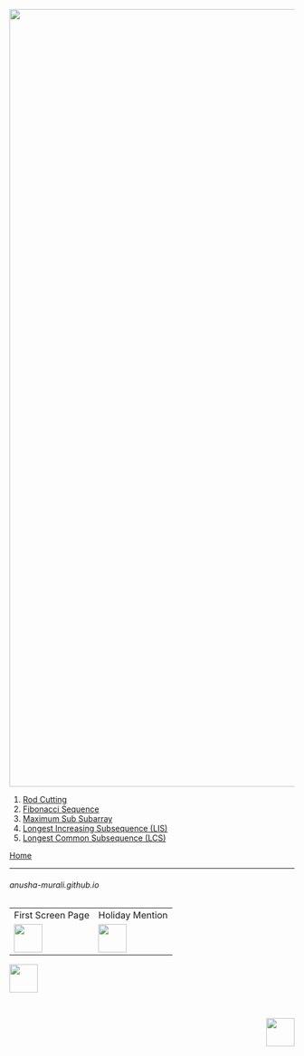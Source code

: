 <p align="center">
<img width="1375" alt="favorite_dp" src="https://github.com/user-attachments/assets/d16a688e-ed47-4a2d-a6b5-b9e85f740707" />
</p>

1. [Rod Cutting](./rod_cutting.md)
2. [Fibonacci Sequence](./fibonacci.md)
3. [Maximum Sub Subarray](./max_sum_subarray.md)
4. [Longest Increasing Subsequence (LIS)](./lis.md)
5. [Longest Common Subsequence (LCS)](./lcs.md)


[Home](../index.md)

* * *
###### anusha-murali.github.io

<table>
  <tr>
    <td>First Screen Page</td>
     <td>Holiday Mention</td>
  </tr>
  <tr>
    <td><img src="https://github.com/anusha-murali/anusha-murali.github.io/assets/111596338/639243aa-2857-4595-a65a-7852762bb002" width="50" height="50"</td>
    <td><img src="https://github.com/user-attachments/assets/989cfb30-4fb8-40f8-a812-8a054869aa32" width="50" height="50"</td>
  </tr>
 </table>

<p align="center">
  <p align="left">
  <img src="https://github.com/anusha-murali/anusha-murali.github.io/assets/111596338/639243aa-2857-4595-a65a-7852762bb002" width="50" height="50"/>
  </p>
&nbsp; &nbsp; &nbsp; &nbsp;
<p align="right">
  <img src="https://github.com/user-attachments/assets/989cfb30-4fb8-40f8-a812-8a054869aa32" width="50" height="50"/>
</p>
</p>
